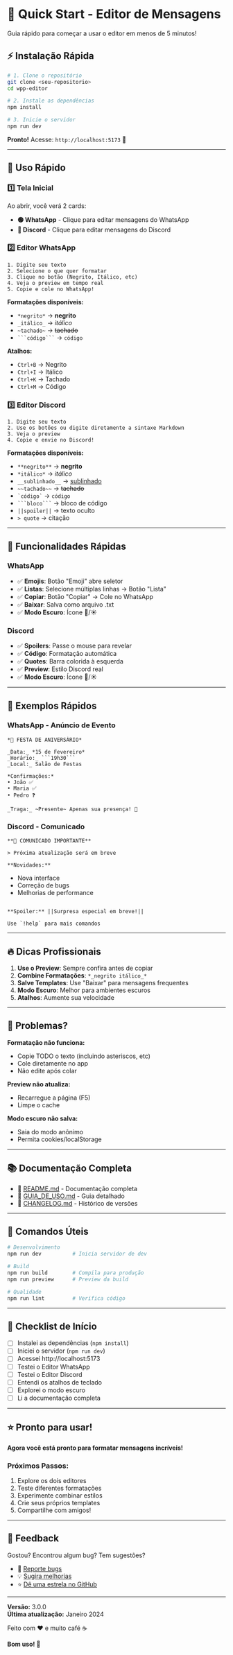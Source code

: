 # 🚀 Quick Start - Editor de Mensagens

Guia rápido para começar a usar o editor em menos de 5 minutos!

## ⚡ Instalação Rápida

```bash
# 1. Clone o repositório
git clone <seu-repositorio>
cd wpp-editor

# 2. Instale as dependências
npm install

# 3. Inicie o servidor
npm run dev
```

**Pronto!** Acesse: `http://localhost:5173` 🎉

---

## 🎯 Uso Rápido

### 1️⃣ Tela Inicial
Ao abrir, você verá 2 cards:
- **🟢 WhatsApp** - Clique para editar mensagens do WhatsApp
- **🔵 Discord** - Clique para editar mensagens do Discord

### 2️⃣ Editor WhatsApp

```
1. Digite seu texto
2. Selecione o que quer formatar
3. Clique no botão (Negrito, Itálico, etc)
4. Veja o preview em tempo real
5. Copie e cole no WhatsApp!
```

**Formatações disponíveis:**
- `*negrito*` → **negrito**
- `_itálico_` → _itálico_
- `~tachado~` → ~~tachado~~
- ` ```código``` ` → `código`

**Atalhos:**
- `Ctrl+B` → Negrito
- `Ctrl+I` → Itálico
- `Ctrl+K` → Tachado
- `Ctrl+M` → Código

### 3️⃣ Editor Discord

```
1. Digite seu texto
2. Use os botões ou digite diretamente a sintaxe Markdown
3. Veja o preview
4. Copie e envie no Discord!
```

**Formatações disponíveis:**
- `**negrito**` → **negrito**
- `*itálico*` → *itálico*
- `__sublinhado__` → <u>sublinhado</u>
- `~~tachado~~` → ~~tachado~~
- `` `código` `` → `código`
- ` ```bloco``` ` → bloco de código
- `||spoiler||` → texto oculto
- `> quote` → citação

---

## 📱 Funcionalidades Rápidas

### WhatsApp
- ✅ **Emojis**: Botão "Emoji" abre seletor
- ✅ **Listas**: Selecione múltiplas linhas → Botão "Lista"
- ✅ **Copiar**: Botão "Copiar" → Cole no WhatsApp
- ✅ **Baixar**: Salva como arquivo .txt
- ✅ **Modo Escuro**: Ícone 🌙/☀️

### Discord
- ✅ **Spoilers**: Passe o mouse para revelar
- ✅ **Código**: Formatação automática
- ✅ **Quotes**: Barra colorida à esquerda
- ✅ **Preview**: Estilo Discord real
- ✅ **Modo Escuro**: Ícone 🌙/☀️

---

## 🎨 Exemplos Rápidos

### WhatsApp - Anúncio de Evento
```
*🎉 FESTA DE ANIVERSÁRIO*

_Data:_ *15 de Fevereiro*
_Horário:_ ```19h30```
_Local:_ Salão de Festas

*Confirmações:*
• João ✅
• Maria ✅
• Pedro ❓

_Traga:_ ~Presente~ Apenas sua presença! 💝
```

### Discord - Comunicado
```
**📢 COMUNICADO IMPORTANTE**

> Próxima atualização será em breve

**Novidades:**
```
- Nova interface
- Correção de bugs
- Melhorias de performance
```

**Spoiler:** ||Surpresa especial em breve!||

Use `!help` para mais comandos
```

---

## 🔥 Dicas Profissionais

1. **Use o Preview**: Sempre confira antes de copiar
2. **Combine Formatações**: `*_negrito itálico_*`
3. **Salve Templates**: Use "Baixar" para mensagens frequentes
4. **Modo Escuro**: Melhor para ambientes escuros
5. **Atalhos**: Aumente sua velocidade

---

## 🐛 Problemas?

**Formatação não funciona:**
- Copie TODO o texto (incluindo asteriscos, etc)
- Cole diretamente no app
- Não edite após colar

**Preview não atualiza:**
- Recarregue a página (F5)
- Limpe o cache

**Modo escuro não salva:**
- Saia do modo anônimo
- Permita cookies/localStorage

---

## 📚 Documentação Completa

- 📖 [README.md](README.md) - Documentação completa
- 📘 [GUIA_DE_USO.md](GUIA_DE_USO.md) - Guia detalhado
- 📝 [CHANGELOG.md](CHANGELOG.md) - Histórico de versões

---

## 🚀 Comandos Úteis

```bash
# Desenvolvimento
npm run dev          # Inicia servidor de dev

# Build
npm run build        # Compila para produção
npm run preview      # Preview da build

# Qualidade
npm run lint         # Verifica código
```

---

## 🎯 Checklist de Início

- [ ] Instalei as dependências (`npm install`)
- [ ] Iniciei o servidor (`npm run dev`)
- [ ] Acessei http://localhost:5173
- [ ] Testei o Editor WhatsApp
- [ ] Testei o Editor Discord
- [ ] Entendi os atalhos de teclado
- [ ] Explorei o modo escuro
- [ ] Li a documentação completa

---

## ⭐ Pronto para usar!

**Agora você está pronto para formatar mensagens incríveis!**

### Próximos Passos:
1. Explore os dois editores
2. Teste diferentes formatações
3. Experimente combinar estilos
4. Crie seus próprios templates
5. Compartilhe com amigos!

---

## 💬 Feedback

Gostou? Encontrou algum bug? Tem sugestões?

- 🐛 [Reporte bugs](https://github.com/seu-usuario/wpp-editor/issues)
- 💡 [Sugira melhorias](https://github.com/seu-usuario/wpp-editor/issues)
- ⭐ [Dê uma estrela no GitHub](https://github.com/seu-usuario/wpp-editor)

---

**Versão:** 3.0.0  
**Última atualização:** Janeiro 2024

Feito com ❤️ e muito café ☕

**Bom uso! 🎉**